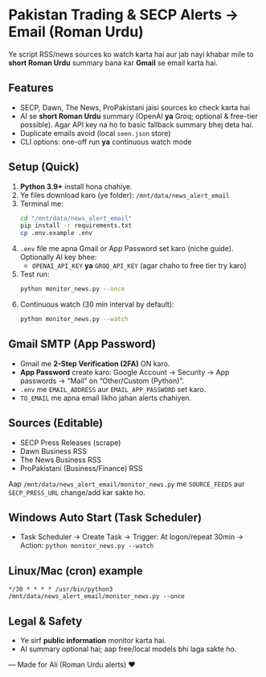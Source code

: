 # Pakistan Trading & SECP Alerts → Email (Roman Urdu)

Ye script RSS/news sources ko watch karta hai aur jab nayi khabar mile to **short Roman Urdu** summary bana kar **Gmail** se email karta hai.

## Features
- SECP, Dawn, The News, ProPakistani jaisi sources ko check karta hai
- AI se **short Roman Urdu** summary (OpenAI **ya** Groq; optional & free-tier possible). Agar API key na ho to basic fallback summary bhej deta hai.
- Duplicate emails avoid (local `seen.json` store)
- CLI options: one-off run **ya** continuous watch mode

## Setup (Quick)
1. **Python 3.9+** install hona chahiye.
2. Ye files download karo (ye folder): `/mnt/data/news_alert_email`
3. Terminal me:
   ```bash
   cd "/mnt/data/news_alert_email"
   pip install -r requirements.txt
   cp .env.example .env
   ```
4. `.env` file me apna Gmail or App Password set karo (niche guide). Optionally AI key bhee:
   - `OPENAI_API_KEY` **ya** `GROQ_API_KEY` (agar chaho to free tier try karo)
5. Test run:
   ```bash
   python monitor_news.py --once
   ```
6. Continuous watch (30 min interval by default):
   ```bash
   python monitor_news.py --watch
   ```

## Gmail SMTP (App Password)
- Gmail me **2-Step Verification (2FA)** ON karo.
- **App Password** create karo: Google Account → Security → App passwords → “Mail” on “Other/Custom (Python)”.
- `.env` me `EMAIL_ADDRESS` aur `EMAIL_APP_PASSWORD` set karo.
- `TO_EMAIL` me apna email likho jahan alerts chahiyen.

## Sources (Editable)
- SECP Press Releases (scrape)
- Dawn Business RSS
- The News Business RSS
- ProPakistani (Business/Finance) RSS

Aap `/mnt/data/news_alert_email/monitor_news.py` me `SOURCE_FEEDS` aur `SECP_PRESS_URL` change/add kar sakte ho.

## Windows Auto Start (Task Scheduler)
- Task Scheduler → Create Task → Trigger: At logon/repeat 30min → Action: `python monitor_news.py --watch`

## Linux/Mac (cron) example
```
*/30 * * * * /usr/bin/python3 /mnt/data/news_alert_email/monitor_news.py --once
```

## Legal & Safety
- Ye sirf **public information** monitor karta hai.
- AI summary optional hai; aap free/local models bhi laga sakte ho.

— Made for Ali (Roman Urdu alerts) ♥